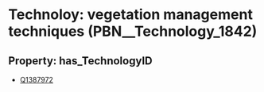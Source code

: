 # Technoloy: __vegetation management techniques__ (PBN__Technology_1842)

## Property: has_TechnologyID

* [Q1387972](Q1387972)

